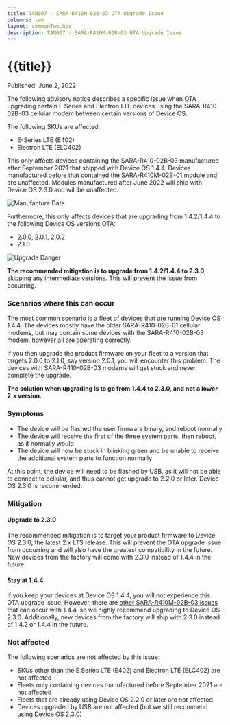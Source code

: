 ```yaml
---
title: TAN007 - SARA-R410M-02B-03 OTA Upgrade Issue
columns: two
layout: commonTwo.hbs
description: TAN007 - SARA-R410M-02B-03 OTA Upgrade Issue
---
```


# {{title}}

Published: June 2, 2022

The following advisory notice describes a specific issue when OTA upgrading certain E Series and Electron LTE devices using the SARA-R410-02B-03 cellular modem between certain versions of Device OS.

The following SKUs are affected:

- E-Series LTE (E402)
- Electron LTE (ELC402)

This only affects devices containing the SARA-R410-02B-03 manufactured after September 2021 that shipped with Device OS 1.4.4. Devices manufactured before that contained the SARA-R410M-02B-01 module and are unaffected. Modules manufactured after June 2022 will ship with Device OS 2.3.0 and will be unaffected.

![Manufacture Date](/assets/images/support/manufacture-date.png)

Furthermore, this only affects devices that are upgrading from 1.4.2/1.4.4 to the following Device OS versions OTA:

- 2.0.0, 2.0.1, 2.0.2
- 2.1.0

![Upgrade Danger](/assets/images/support/ota-upgrade.png)

**The recommended mitigation is to upgrade from 1.4.2/1.4.4 to 2.3.0**, skipping any intermediate versions. This will prevent the issue from occurring.

### Scenarios where this can occur

The most common scenario is a fleet of devices that are running Device OS 1.4.4. The devices mostly have the older SARA-R410-02B-01 cellular modems, but may contain some devices with the SARA-R410-02B-03 modem, however all are operating correctly.

If you then upgrade the product firmware on your fleet to a version that targets 2.0.0 to 2.1.0, say version 2.0.1, you will encounter this problem. The devices with SARA-R410-02B-03 modems will get stuck and never complete the upgrade.

**The solution when upgrading is to go from 1.4.4 to 2.3.0, and not a lower 2.x version.**

### Symptoms 

- The device will be flashed the user firmware binary, and reboot normally
- The device will receive the first of the three system parts, then reboot, as it normally would
- The device will now be stuck in blinking green and be unable to receive the additional system parts to function normally

At this point, the device will need to be flashed by USB, as it will not be able to connect to cellular, and thus cannot get upgrade to 2.2.0 or later. Device OS 2.3.0 is recommended.


### Mitigation

#### Upgrade to 2.3.0

The recommended mitigation is to target your product firmware to Device OS 2.3.0, the latest 2.x LTS release. This will prevent the OTA upgrade issue from occurring and will also have the greatest compatibility in the future. New devices from the factory will come with 2.3.0 instead of 1.4.4 in the future.

#### Stay at 1.4.4

If you keep your devices at Device OS 1.4.4, you will not experience this OTA upgrade issue. However, there are [other SARA-R410M-02B-03 issues](/reference/technical-advisory-notices/tan005-sara-r410-02b-03/) that can occur with 1.4.4, so we highly recommend upgrading to Device OS 2.3.0. Additionally, new devices from the factory will ship with 2.3.0 instead of 1.4.2 or 1.4.4 in the future.

### Not affected

The following scenarios are not affected by this issue:

- SKUs other than the E Series LTE (E402) and Electron LTE (ELC402) are not affected
- Fleets only containing devices manufactured before September 2021 are not affected
- Fleets that are already using Device OS 2.2.0 or later are not affected
- Devices upgraded by USB are not affected (but we still recommend using Device OS 2.3.0)


